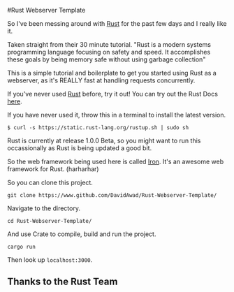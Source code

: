 #Rust Webserver Template

So I've been messing around with [Rust](http://www.rust-lang.org) for the past few days and I really like it. 

Taken straight from their 30 minute tutorial. "Rust is a modern systems programming language focusing on safety and speed. It accomplishes these goals by being memory safe without using garbage collection" 

This is a simple tutorial and boilerplate to get you started using Rust as a webserver, as it's REALLY fast at handling requests concurrently. 

If you've never used [Rust](http://www.rust-lang.org) before, try it out! You can try out the Rust Docs [here](http://rustbyexample.com). 

If you have never used it, throw this in a terminal to install the latest version.

```shell
$ curl -s https://static.rust-lang.org/rustup.sh | sudo sh
```
Rust is currently at release 1.0.0 Beta, so you might want to run this occassionally as Rust is being updated a good bit.   

So the web framework being used here is called [Iron](http://ironframework.io). It's an awesome web framework for Rust. (harharhar)

So you can clone this project. 
```shell
git clone https://www.github.com/DavidAwad/Rust-Webserver-Template/
```
Navigate to the directory.
```shell
cd Rust-Webserver-Template/ 
```
And use Crate to compile, build and run the project.  
```shell
cargo run
```
Then look up `localhost:3000`. 

## Thanks to the Rust Team
